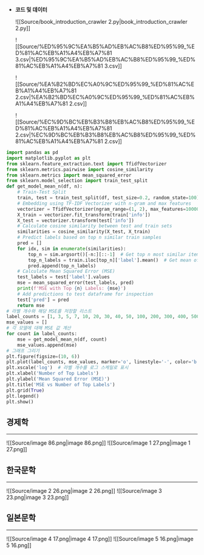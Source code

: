 - **코드 및 데이터**
    
    ![[Source/book_introduction_crawler 2.py|book_introduction_crawler 2.py]]
    
      
    
    ![[Source/%ED%95%9C%EA%B5%AD%EB%AC%B8%ED%95%99_%ED%81%AC%EB%A1%A4%EB%A7%81 3.csv|%ED%95%9C%EA%B5%AD%EB%AC%B8%ED%95%99_%ED%81%AC%EB%A1%A4%EB%A7%81 3.csv]]
    
    ![[Source/%EA%B2%BD%EC%A0%9C%ED%95%99_%ED%81%AC%EB%A1%A4%EB%A7%81 2.csv|%EA%B2%BD%EC%A0%9C%ED%95%99_%ED%81%AC%EB%A1%A4%EB%A7%81 2.csv]]
    
    ![[Source/%EC%9D%BC%EB%B3%B8%EB%AC%B8%ED%95%99_%ED%81%AC%EB%A1%A4%EB%A7%81 2.csv|%EC%9D%BC%EB%B3%B8%EB%AC%B8%ED%95%99_%ED%81%AC%EB%A1%A4%EB%A7%81 2.csv]]
    
```Python
import pandas as pd
import matplotlib.pyplot as plt
from sklearn.feature_extraction.text import TfidfVectorizer
from sklearn.metrics.pairwise import cosine_similarity
from sklearn.metrics import mean_squared_error
from sklearn.model_selection import train_test_split
def get_model_mean_n(df, n):
    # Train-Test Split
    train, test = train_test_split(df, test_size=0.2, random_state=100)
    # Embedding using TF-IDF Vectorizer with n-gram and max features
    vectorizer = TfidfVectorizer(ngram_range=(1, 2), max_features=10000)
    X_train = vectorizer.fit_transform(train['info'])
    X_test = vectorizer.transform(test['info'])
    # Calculate cosine similarity between test and train sets
    similarities = cosine_similarity(X_test, X_train)
    # Predict labels based on top n similar train samples
    pred = []
    for idx, sim in enumerate(similarities):
        top_n = sim.argsort()[-n:][::-1]  # Get top n most similar items
        top_n_labels = train.iloc[top_n]['label'].mean()  # Get mean of the top n labels
        pred.append(top_n_labels)
    # Calculate Mean Squared Error (MSE)
    test_labels = test['label'].values
    mse = mean_squared_error(test_labels, pred)
    print(f'MSE with Top {n} Labels: {mse}')
    # Add predictions to test dataframe for inspection
    test['pred'] = pred
    return mse
# 라벨 개수와 해당 MSE를 저장할 리스트
label_counts = [1, 3, 5, 7, 10, 20, 30, 40, 50, 100, 200, 300, 400, 500, 600, 700, 800]
mse_values = []
# 각 모델에 대해 MSE 값 계산
for count in label_counts:
    mse = get_model_mean_n(df, count)
    mse_values.append(mse)
# 그래프 그리기
plt.figure(figsize=(10, 6))
plt.plot(label_counts, mse_values, marker='o', linestyle='-', color='b', label='MSE')
plt.xscale('log')  # 라벨 개수를 로그 스케일로 표시
plt.xlabel('Number of Top Labels')
plt.ylabel('Mean Squared Error (MSE)')
plt.title('MSE vs Number of Top Labels')
plt.grid(True)
plt.legend()
plt.show()
```
  
## 경제학
---
![[Source/image 86.png|image 86.png]]
![[Source/image 1 27.png|image 1 27.png]]
  
## 한국문학
---
![[Source/image 2 26.png|image 2 26.png]]
![[Source/image 3 23.png|image 3 23.png]]
  
## 일본문학
---
![[Source/image 4 17.png|image 4 17.png]]
![[Source/image 5 16.png|image 5 16.png]]